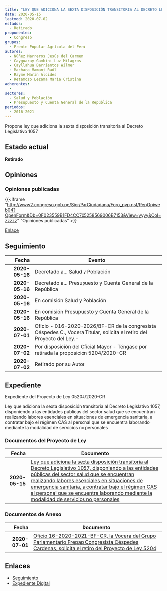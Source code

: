 ```yaml
---
title: "LEY QUE ADICIONA LA SEXTA DISPOSICIÓN TRANSITORIA AL DECRETO LEGISLATIVO 1057, DISPONIENDO A LAS ENTIDADES PÚBLICAS DEL SECTOR SALUD QUE SE ENCUENTRAN REALIZANDO LABORES ESENCIALES EN SITUACIONES DE EMERGENCIA SANITARIA"
date: 2020-05-15
lastmod: 2020-07-02
estados: 
  - Retirado
proponentes: 
  - Congreso
grupos: 
  - Frente Popular Agrícola del Perú
autores: 
  - Núñez Marreros Jesús del Carmen
  - Cayguaray Gambini Luz Milagros
  - Cayllahua Barrientos Wilmer
  - Machaca Mamani Raúl
  - Rayme Marín Alcides
  - Retamozo Lezama María Cristina
adherentes: 
  - 
sectores: 
  - Salud y Población
  - Presupuesto y Cuenta General de la República
periodos: 
  - 2016-2021
---
```


Propone ley que adiciona la sexta disposición transitoria al Decreto Legislativo 1057


## Estado actual

**Retirado**

## Opiniones

### Opiniones publicadas

{{<iframe "http://www2.congreso.gob.pe/Sicr/ParCiudadana/Foro_pvp.nsf/RepOpiweb04?OpenForm&Db=0F023559B1FD4CC705258569006B7153&View=yyyy&Col=zzzzz" "Opiniones publicadas" >}}

[Enlace](http://www2.congreso.gob.pe/Sicr/ParCiudadana/Foro_pvp.nsf/RepOpiweb04?OpenForm&Db=0F023559B1FD4CC705258569006B7153&View=yyyy&Col=zzzzz)

## Seguimiento

| Fecha | Evento |
|------:|--------|
| **2020-05-16** | Decretado a... Salud y Población|
| **2020-05-16** | Decretado a... Presupuesto y Cuenta General de la República|
| **2020-05-16** | En comisión Salud y Población|
| **2020-05-16** | En comisión Presupuesto y Cuenta General de la República|
| **2020-07-01** | Oficio - 016-2020-2026/BF-CR de la congresista Céspedes C., Vocera Titular, solicita el retiro del Proyecto del Ley.-|
| **2020-07-02** | Por disposición del Oficial Mayor - Téngase por retirada la proposición 5204/2020-CR|
| **2020-07-02** | Retirado por su Autor|


## Expediente

Expediente del Proyecto de Ley 05204/2020-CR

Ley que adiciona la sexta disposición transitoria al Decreto Legislativo 1057, disponiendo a las entidades públicas del sector salud que se encuentran realizando labores esenciales en situaciones de emergencia sanitaria, a contratar bajo el régimen CAS al personal que se encuentra laborando mediante la modalidad de servicios no personales


### Documentos del Proyecto de Ley

| Fecha | Documento |
|------:|--------|
| **2020-05-15** | [Ley que adiciona la sexta disposición transitoria al Decreto Legislativo 1057, disponiendo a las entidades públicas del sector salud que se encuentran realizando labores esenciales en situaciones de emergencia sanitaria, a contratar bajo el régimen CAS al personal que se encuentra laborando mediante la modalidad de servicios no personales](http://www.leyes.congreso.gob.pe/Documentos/2016_2021/Proyectos_de_Ley_y_de_Resoluciones_Legislativas/PL05204-20200515.pdf) |

### Documentos de Anexo

| Fecha | Documento |
|------:|--------|
| **2020-07-01** | [Oficio 16-2020-2021-BF-CR, la Vocera del Grupo Parlamentario Frepap Congresista Céspedes Cardenas, solicita el retiro del Proyecto de Ley 5204](http://www.leyes.congreso.gob.pe/Documentos/2016_2021/Oficios/Grupos_Parlamentarios/OFICIO-16-2020-2021-BF-CR.pdf) |

## Enlaces 

- [Seguimiento](http://www2.congreso.gob.pe/Sicr/TraDocEstProc/CLProLey2016.nsf/f7fff46988ca05b1052578e100829cc7/7e29bde15618226805258569007aac12?OpenDocument)
- [Expediente Digital](http://www2.congreso.gob.pe/Sicr/TraDocEstProc/CLProLey2016.nsf/f7fff46988ca05b1052578e100829cc7/7e29bde15618226805258569007aac12?OpenDocument&Click=05257FB7005EB655.eb71d0cf91d8294e05256cdf006b5706/$Body/0.1C6C)
